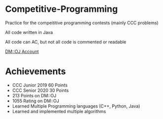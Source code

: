 # Competitive-Programming
Practice for the compeititive programming contests (mainly CCC problems)

All code written in Java

All code can AC, but not all code is commented or readable

[DM::OJ Account](https://dmoj.ca/user/Frankie123456789)

# Achievements

- CCC Junior 2019 60 Points
- CCC Senior 2020 30 Points
- 213 Points on DM::OJ
- 1055 Rating on DM::OJ
- Learned Multiple Programming languages (C++, Python, Java)
- Learned and implemented multiple algorithms
